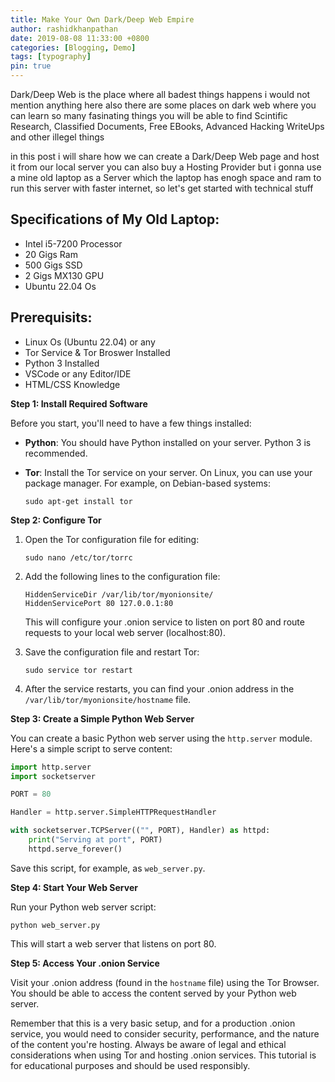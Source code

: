 ```yaml
---
title: Make Your Own Dark/Deep Web Empire
author: rashidkhanpathan
date: 2019-08-08 11:33:00 +0800
categories: [Blogging, Demo]
tags: [typography]
pin: true
---
```


Dark/Deep Web is the place where all badest things happens i would not mention anything here also there are some places on dark web where you can learn so many fasinating things you will be able to find Scintific Research, Classified Documents, Free EBooks, Advanced Hacking WriteUps and other illegel things

in this post i will share how we can create a Dark/Deep Web page and host it from our local server you can also buy a Hosting Provider but i gonna use a mine old laptop as a Server which the laptop has enogh space and ram to run this server with faster internet, so let's get started with technical stuff

## Specifications of My Old Laptop:
- Intel i5-7200 Processor
- 20 Gigs Ram 
- 500 Gigs SSD
- 2 Gigs MX130 GPU
- Ubuntu 22.04 Os

## Prerequisits:
- Linux Os (Ubuntu 22.04) or any
- Tor Service & Tor Broswer Installed
- Python 3 Installed
- VSCode or any Editor/IDE
- HTML/CSS Knowledge

**Step 1: Install Required Software**

Before you start, you'll need to have a few things installed:

- **Python**: You should have Python installed on your server. Python 3 is recommended.

- **Tor**: Install the Tor service on your server. On Linux, you can use your package manager. For example, on Debian-based systems:

  ```
  sudo apt-get install tor
  ```

**Step 2: Configure Tor**

1. Open the Tor configuration file for editing:

   ```
   sudo nano /etc/tor/torrc
   ```

2. Add the following lines to the configuration file:

   ```
   HiddenServiceDir /var/lib/tor/myonionsite/
   HiddenServicePort 80 127.0.0.1:80
   ```

   This will configure your .onion service to listen on port 80 and route requests to your local web server (localhost:80).

3. Save the configuration file and restart Tor:

   ```
   sudo service tor restart
   ```

4. After the service restarts, you can find your .onion address in the `/var/lib/tor/myonionsite/hostname` file.

**Step 3: Create a Simple Python Web Server**

You can create a basic Python web server using the `http.server` module. Here's a simple script to serve content:

```python
import http.server
import socketserver

PORT = 80

Handler = http.server.SimpleHTTPRequestHandler

with socketserver.TCPServer(("", PORT), Handler) as httpd:
    print("Serving at port", PORT)
    httpd.serve_forever()
```

Save this script, for example, as `web_server.py`.

**Step 4: Start Your Web Server**

Run your Python web server script:

```
python web_server.py
```

This will start a web server that listens on port 80.

**Step 5: Access Your .onion Service**

Visit your .onion address (found in the `hostname` file) using the Tor Browser. You should be able to access the content served by your Python web server.

Remember that this is a very basic setup, and for a production .onion service, you would need to consider security, performance, and the nature of the content you're hosting. Always be aware of legal and ethical considerations when using Tor and hosting .onion services. This tutorial is for educational purposes and should be used responsibly.


